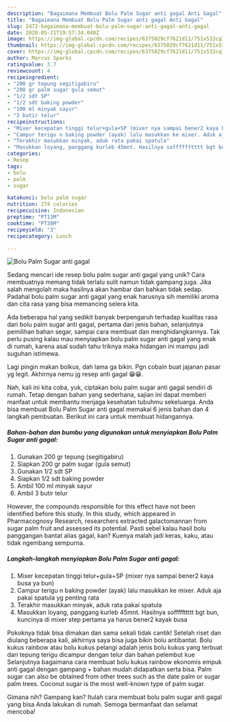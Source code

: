 ```yaml
---
description: "Bagaimana Membuat Bolu Palm Sugar anti gagal Anti Gagal"
title: "Bagaimana Membuat Bolu Palm Sugar anti gagal Anti Gagal"
slug: 2472-bagaimana-membuat-bolu-palm-sugar-anti-gagal-anti-gagal
date: 2020-05-21T19:57:34.040Z
image: https://img-global.cpcdn.com/recipes/6375029cf7621d11/751x532cq70/bolu-palm-sugar-anti-gagal-foto-resep-utama.jpg
thumbnail: https://img-global.cpcdn.com/recipes/6375029cf7621d11/751x532cq70/bolu-palm-sugar-anti-gagal-foto-resep-utama.jpg
cover: https://img-global.cpcdn.com/recipes/6375029cf7621d11/751x532cq70/bolu-palm-sugar-anti-gagal-foto-resep-utama.jpg
author: Marcus Sparks
ratingvalue: 3.7
reviewcount: 4
recipeingredient:
- "200 gr tepung segitigabiru"
- "200 gr palm sugar gula semut"
- "1/2 sdt SP"
- "1/2 sdt baking powder"
- "100 ml minyak sayur"
- "3 butir telur"
recipeinstructions:
- "Mixer kecepatan tinggi telur+gula+SP (mixer nya sampai bener2 kaya busa ya bun)"
- "Campur terigu n baking powder (ayak) lalu masukkan ke mixer. Aduk aja pakai spatula yg penting rata"
- "Terakhir masukkan minyak, aduk rata pakai spatula"
- "Masukkan loyang, panggang kurleb 45mnt. Hasilnya sofffffttttt bgt bun, kuncinya di mixer step pertama ya harus bener2 kayak busa"
categories:
- Resep
tags:
- bolu
- palm
- sugar

katakunci: bolu palm sugar 
nutrition: 274 calories
recipecuisine: Indonesian
preptime: "PT13M"
cooktime: "PT38M"
recipeyield: "3"
recipecategory: Lunch

---
```



![Bolu Palm Sugar anti gagal](https://img-global.cpcdn.com/recipes/6375029cf7621d11/751x532cq70/bolu-palm-sugar-anti-gagal-foto-resep-utama.jpg)

Sedang mencari ide resep bolu palm sugar anti gagal yang unik? Cara membuatnya memang tidak terlalu sulit namun tidak gampang juga. Jika salah mengolah maka hasilnya akan hambar dan bahkan tidak sedap. Padahal bolu palm sugar anti gagal yang enak harusnya sih memiliki aroma dan cita rasa yang bisa memancing selera kita.

Ada beberapa hal yang sedikit banyak berpengaruh terhadap kualitas rasa dari bolu palm sugar anti gagal, pertama dari jenis bahan, selanjutnya pemilihan bahan segar, sampai cara membuat dan menghidangkannya. Tak perlu pusing kalau mau menyiapkan bolu palm sugar anti gagal yang enak di rumah, karena asal sudah tahu triknya maka hidangan ini mampu jadi suguhan istimewa.

Lagi pingin makan bolkus, dah lama ga bikin. Pgn cobain buat jajanan pasar yg legit. Akhirnya nemu jg resep anti gagal 😁😁.


Nah, kali ini kita coba, yuk, ciptakan bolu palm sugar anti gagal sendiri di rumah. Tetap dengan bahan yang sederhana, sajian ini dapat memberi manfaat untuk membantu menjaga kesehatan tubuhmu sekeluarga. Anda bisa membuat Bolu Palm Sugar anti gagal memakai 6 jenis bahan dan 4 langkah pembuatan. Berikut ini cara untuk membuat hidangannya.

<!--inarticleads1-->

##### Bahan-bahan dan bumbu yang digunakan untuk menyiapkan Bolu Palm Sugar anti gagal:

1. Gunakan 200 gr tepung (segitigabiru)
1. Siapkan 200 gr palm sugar (gula semut)
1. Gunakan 1/2 sdt SP
1. Siapkan 1/2 sdt baking powder
1. Ambil 100 ml minyak sayur
1. Ambil 3 butir telur


However, the compounds responsible for this effect have not been identified before this study. In this study, which appeared in Pharmacognosy Research, researchers extracted galactomannan from sugar palm fruit and assessed its potential. Pasti sebel kalau hasil bolu panggangan bantat alias gagal, kan? Kuenya malah jadi keras, kaku, atau tidak ngembang sempurna. 

<!--inarticleads2-->

##### Langkah-langkah menyiapkan Bolu Palm Sugar anti gagal:

1. Mixer kecepatan tinggi telur+gula+SP (mixer nya sampai bener2 kaya busa ya bun)
1. Campur terigu n baking powder (ayak) lalu masukkan ke mixer. Aduk aja pakai spatula yg penting rata
1. Terakhir masukkan minyak, aduk rata pakai spatula
1. Masukkan loyang, panggang kurleb 45mnt. Hasilnya sofffffttttt bgt bun, kuncinya di mixer step pertama ya harus bener2 kayak busa


Pokoknya tidak bisa dimakan dan sama sekali tidak cantik! Setelah riset dan diulang beberapa kali, akhirnya saya bisa juga bikin bolu antibantat. Bolu kukus rainbow atau bolu kukus pelangi adalah jenis bolu kukus yang terbuat dari tepung terigu dicampur dengan telur dan bahan pelembut kue Selanjutnya bagaimana cara membuat bolu kukus rainbow ekonomis empuk anti gagal dengan gampang + bahan mudah didapatkan serta bisa. Palm sugar can also be obtained from other trees such as the date palm or sugar palm trees. Coconut sugar is the most well-known type of palm sugar. 

Gimana nih? Gampang kan? Itulah cara membuat bolu palm sugar anti gagal yang bisa Anda lakukan di rumah. Semoga bermanfaat dan selamat mencoba!
